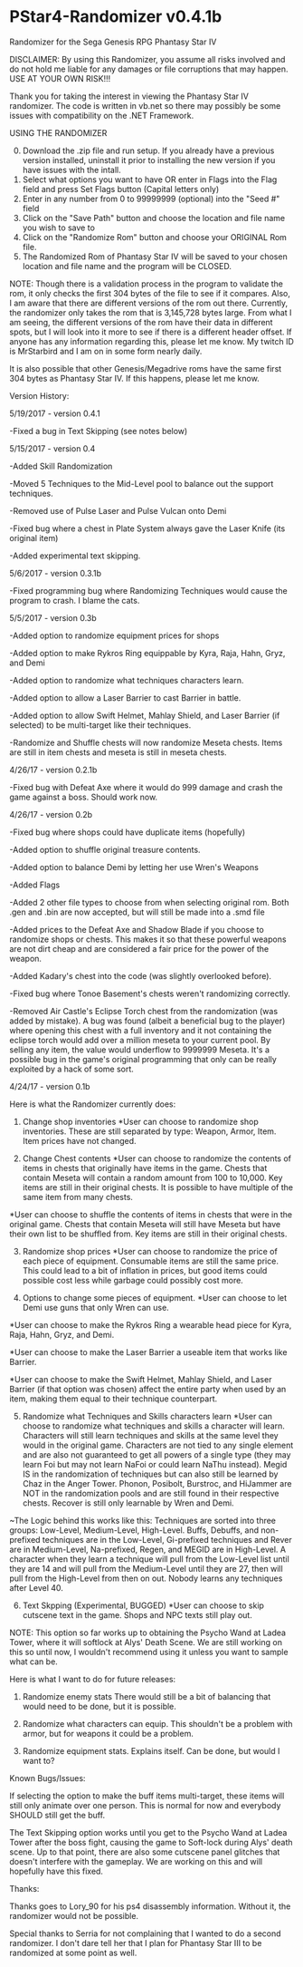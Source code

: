 # PStar4-Randomizer v0.4.1b
Randomizer for the Sega Genesis RPG Phantasy Star IV

DISCLAIMER: By using this Randomizer, you assume all risks involved and do not hold me liable for any damages or file corruptions that may happen. USE AT YOUR OWN RISK!!!

Thank you for taking the interest in viewing the Phantasy Star IV randomizer. The code is written in vb.net so there may possibly be some issues with compatibility on the .NET Framework.

USING THE RANDOMIZER

0. Download the .zip file and run setup. If you already have a previous version installed, uninstall it prior to installing the new version if you have issues with the intall.
1. Select what options you want to have OR enter in Flags into the Flag field and press Set Flags button (Capital letters only)
2. Enter in any number from 0 to 99999999 (optional) into the "Seed #" field
3. Click on the "Save Path" button and choose the location and file name you wish to save to
4. Click on the "Randomize Rom" button and choose your ORIGINAL Rom file.
5. The Randomized Rom of Phantasy Star IV will be saved to your chosen location and file name and the program will be CLOSED.

NOTE: Though there is a validation process in the program to validate the rom, it only checks the first 304 bytes of the file to see if it compares. Also, I am aware that there are different versions of the rom out there. Currently, the randomizer only takes the rom that is 3,145,728 bytes large. From what I am seeing, the different versions of the rom have their data in different spots, but I will look into it more to see if there is a different header offset. If anyone has any information regarding this, please let me know. My twitch ID is MrStarbird and I am on in some form nearly daily.

It is also possible that other Genesis/Megadrive roms have the same first 304 bytes as Phantasy Star IV. If this happens, please let me know.

Version History:

5/19/2017 - version 0.4.1

-Fixed a bug in Text Skipping (see notes below)

5/15/2017 - version 0.4

-Added Skill Randomization

-Moved 5 Techniques to the Mid-Level pool to balance out the support techniques.

-Removed use of Pulse Laser and Pulse Vulcan onto Demi

-Fixed bug where a chest in Plate System always gave the Laser Knife (its original item)

-Added experimental text skipping.

5/6/2017 - version 0.3.1b

-Fixed programming bug where Randomizing Techniques would cause the program to crash. I blame the cats.

5/5/2017 - version 0.3b

-Added option to randomize equipment prices for shops

-Added option to make Rykros Ring equippable by Kyra, Raja, Hahn, Gryz, and Demi

-Added option to randomize what techniques characters learn.

-Added option to allow a Laser Barrier to cast Barrier in battle.

-Added option to allow Swift Helmet, Mahlay Shield, and Laser Barrier (if selected) to be multi-target like their techniques.

-Randomize and Shuffle chests will now randomize Meseta chests. Items are still in item chests and meseta is still in meseta chests.

4/26/17 - version 0.2.1b

-Fixed bug with Defeat Axe where it would do 999 damage and crash the game against a boss. Should work now.

4/26/17 - version 0.2b

-Fixed bug where shops could have duplicate items (hopefully)

-Added option to shuffle original treasure contents.

-Added option to balance Demi by letting her use Wren's Weapons

-Added Flags

-Added 2 other file types to choose from when selecting original rom. Both .gen and .bin are now accepted, but will still be made into a .smd file

-Added prices to the Defeat Axe and Shadow Blade if you choose to randomize shops or chests. This makes it so that these powerful weapons are not dirt cheap and are considered a fair price for the power of the weapon.

-Added Kadary's chest into the code (was slightly overlooked before).

-Fixed bug where Tonoe Basement's chests weren't randomizing correctly.

-Removed Air Castle's Eclipse Torch chest from the randomization (was added by mistake). A bug was found (albeit a beneficial bug to the player) where opening this chest with a full inventory and it not containing the eclipse torch would add over a million meseta to your current pool. By selling any item, the value would underflow to 9999999 Meseta. It's a possible bug in the game's original programming that only can be really exploited by a hack of some sort.

4/24/17 - version 0.1b

Here is what the Randomizer currently does:

1. Change shop inventories
*User can choose to randomize shop inventories. These are still separated by type: Weapon, Armor, Item. Item prices have not changed.

2. Change Chest contents
*User can choose to randomize the contents of items in chests that originally have items in the game. Chests that contain Meseta will contain a random amount from 100 to 10,000. Key items are still in their original chests. It is possible to have multiple of the same item from many chests.

*User can choose to shuffle the contents of items in chests that were in the original game. Chests that contain Meseta will still have Meseta but have their own list to be shuffled from. Key items are still in their original chests.

3. Randomize shop prices
*User can choose to randomize the price of each piece of equipment. Consumable items are still the same price. This could lead to a bit of inflation in prices, but good items could possible cost less while garbage could possibly cost more.

4. Options to change some pieces of equipment.
*User can choose to let Demi use guns that only Wren can use.

*User can choose to make the Rykros Ring a wearable head piece for Kyra, Raja, Hahn, Gryz, and Demi.

*User can choose to make the Laser Barrier a useable item that works like Barrier.

*User can choose to make the Swift Helmet, Mahlay Shield, and Laser Barrier (if that option was chosen) affect the entire party when used by an item, making them equal to their technique counterpart.

5. Randomize what Techniques and Skills characters learn
*User can choose to randomize what techniques and skills a character will learn. Characters will still learn techniques and skills at the same level they would in the original game. Characters are not tied to any single element and are also not guaranteed to get all powers of a single type (they may learn Foi but may not learn NaFoi or could learn NaThu instead). Megid IS in the randomization of techniques but can also still be learned by Chaz in the Anger Tower. Phonon, Posibolt, Burstroc, and HiJammer are NOT in the randomization pools and are still found in their respective chests. Recover is still only learnable by Wren and Demi.

~The Logic behind this works like this: Techniques are sorted into three groups: Low-Level, Medium-Level, High-Level. Buffs, Debuffs, and non-prefixed techniques are in the Low-Level, Gi-prefixed techniques and Rever are in Medium-Level, Na-prefixed, Regen, and MEGID are in High-Level. A character when they learn a technique will pull from the Low-Level list until they are 14 and will pull from the Medium-Level until they are 27, then will pull from the High-Level from then on out. Nobody learns any techniques after Level 40. 

6. Text Skpping (Experimental, BUGGED)
*User can choose to skip cutscene text in the game. Shops and NPC texts still play out.

NOTE: This option so far works up to obtaining the Psycho Wand at Ladea Tower, where it will softlock at Alys' Death Scene. We are still working on this so until now, I wouldn't recommend using it unless you want to sample what can be.

Here is what I want to do for future releases:

1. Randomize enemy stats
There would still be a bit of balancing that would need to be done, but it is possible.

2. Randomize what characters can equip.
This shouldn't be a problem with armor, but for weapons it could be a problem.

3. Randomize equipment stats.
Explains itself. Can be done, but would I want to?


Known Bugs/Issues:

If selecting the option to make the buff items multi-target, these items will still only animate over one person. This is normal for now and everybody SHOULD still get the buff.

The Text Skipping option works until you get to the Psycho Wand at Ladea Tower after the boss fight, causing the game to Soft-lock during Alys' death scene. Up to that point, there are also some cutscene panel glitches that doesn't interfere with the gameplay. We are working on this and will hopefully have this fixed.

Thanks:

Thanks goes to Lory_90 for his ps4 disassembly information. Without it, the randomizer would not be possible.

Special thanks to Serria for not complaining that I wanted to do a second randomizer. I don't dare tell her that I plan for Phantasy Star III to be randomized at some point as well.
